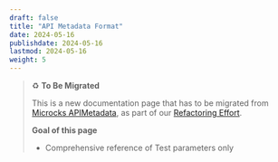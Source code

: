 ```yaml
---
draft: false
title: "API Metadata Format"
date: 2024-05-16
publishdate: 2024-05-16
lastmod: 2024-05-16
weight: 5
---
```


> ♻️ **To Be Migrated**
>
> This is a new documentation page that has to be migrated from [Microcks APIMetadata](/documentation/archive/using/metadata), as part of our [Refactoring Effort](https://github.com/microcks/microcks.io/issues/81).
> 
> **Goal of this page**
> * Comprehensive reference of Test parameters only